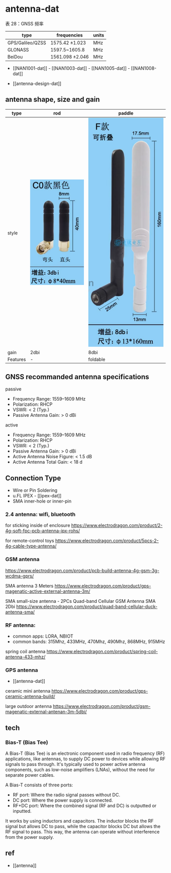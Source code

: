 
# antenna-dat

表 28：GNSS 频率

| type             | frequencies     | units |
| ---------------- | --------------- | ----- |
| GPS/Galileo/QZSS | 1575.42 ±1.023  | MHz   |
| GLONASS          | 1597.5~1605.8   | MHz   |
| BeiDou           | 1561.098 ±2.046 | MHz   |


- [[NAN1001-dat]] - [[NAN1003-dat]] - [[NAN1005-dat]] - [[NAN1008-dat]]

- [[antenna-design-dat]]

## antenna shape, size and gain 

| type     | rod                          | paddle                       |
| -------- | ---------------------------- | ---------------------------- |
| style    | ![](2023-10-27-15-41-39.png) | ![](2023-10-27-15-42-27.png) |
| gain     | 2dbi                         | 8dbi                         |
| Features | -                            | foldable                     |


## GNSS recommanded antenna specifications 

passive 

- Frequency Range: 1559–1609 MHz 
- Polarization: RHCP 
- VSWR: < 2 (Typ.) 
- Passive Antenna Gain: > 0 dBi

active 

- Frequency Range: 1559–1609 MHz 
- Polarization: RHCP 
- VSWR: < 2 (Typ.) 
- Passive Antenna Gain: > 0 dBi 
- Active Antenna Noise Figure: < 1.5 dB 
- Active Antenna Total Gain: < 18 d


## Connection Type 

- Wire or Pin Soldering
- u.FL IPEX  - [[ipex-dat]]
- SMA inner-hole or inner-pin




### 2.4 antenna: wifi, bluetooth

for sticking inside of enclosure
https://www.electrodragon.com/product/2-4g-soft-fpc-pcb-antenna-ipx-rohs/

for remote-control toys
https://www.electrodragon.com/product/5pcs-2-4g-cable-type-antenna/

### GSM antenna

https://www.electrodragon.com/product/pcb-build-antenna-4g-gsm-3g-wcdma-gprs/

SMA antenna 3 Meters
https://www.electrodragon.com/product/gps-magenatic-active-external-antenna-3m/

SMA small-size antenna - 2PCs Quad-band Cellular GSM Antenna SMA 2Dbi
https://www.electrodragon.com/product/quad-band-cellular-duck-antenna-sma/


### RF antenna:

- common apps: LORA, NBIOT
- common bands: 315Mhz, 433MHz, 470Mhz, 490Mhz, 868MHz, 915MHz

spring coil antenna
https://www.electrodragon.com/product/spring-coil-antenna-433-mhz/

### GPS antenna

- [[antenna-dat]]

ceramic mini antenna
https://www.electrodragon.com/product/gps-ceramic-antenna-build/

large outdoor antenna
https://www.electrodragon.com/product/gsm-magenatic-external-antenan-3m-5dbi/



## tech 

### Bias-T (Bias Tee)

A Bias-T (Bias Tee) is an electronic component used in radio frequency (RF) applications, like antennas, to supply DC power to devices while allowing RF signals to pass through. It's typically used to power active antenna components, such as low-noise amplifiers (LNAs), without the need for separate power cables.

A Bias-T consists of three ports:

- RF port: Where the radio signal passes without DC.
- DC port: Where the power supply is connected.
- RF+DC port: Where the combined signal (RF and DC) is outputted or inputted.

It works by using inductors and capacitors. The inductor blocks the RF signal but allows DC to pass, while the capacitor blocks DC but allows the RF signal to pass. This way, the antenna can operate without interference from the power supply.



## ref

- [[antenna]]

